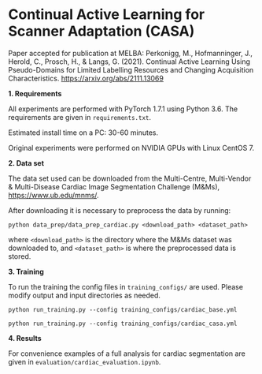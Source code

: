 # Continual Active Learning for Scanner Adaptation (CASA)

Paper accepted for publication at MELBA:
Perkonigg, M., Hofmanninger, J., Herold, C., Prosch, H., & Langs, G. (2021). Continual Active Learning Using Pseudo-Domains for Limited Labelling Resources and Changing Acquisition Characteristics.
https://arxiv.org/abs/2111.13069

**1. Requirements**

All experiments are performed with PyTorch 1.7.1 using Python 3.6. The requirements are given in `requirements.txt`.

Estimated install time on a PC: 30-60 minutes.

Original experiments were performed on NVIDIA GPUs with Linux CentOS 7.

**2. Data set**

The data set used can be downloaded from the Multi-Centre, Multi-Vendor & Multi-Disease
Cardiac Image Segmentation Challenge (M&Ms), https://www.ub.edu/mnms/.

After downloading it is necessary to preprocess the data by running:

```python data_prep/data_prep_cardiac.py <download_path> <dataset_path>```

where `<download_path>` is the directory where the M&Ms dataset was downloaded to, and `<dataset_path>` is where the preprocessed data is stored.

**3. Training**

To run the training the config files in `training_configs/` are used. Please modify output and input directories as needed.

`python run_training.py --config training_configs/cardiac_base.yml`

`python run_training.py --config training_configs/cardiac_casa.yml`

**4. Results**

For convenience examples of a full analysis for cardiac segmentation are given in `evaluation/cardiac_evaluation.ipynb`.
